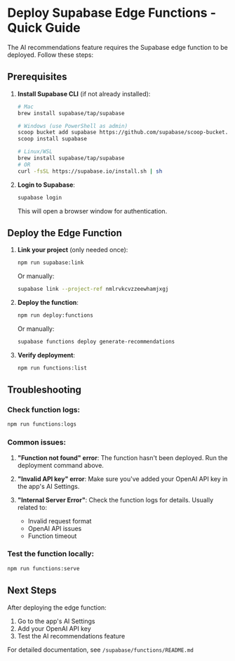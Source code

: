 # Deploy Supabase Edge Functions - Quick Guide

The AI recommendations feature requires the Supabase edge function to be deployed. Follow these steps:

## Prerequisites

1. **Install Supabase CLI** (if not already installed):
   ```bash
   # Mac
   brew install supabase/tap/supabase
   
   # Windows (use PowerShell as admin)
   scoop bucket add supabase https://github.com/supabase/scoop-bucket.git
   scoop install supabase
   
   # Linux/WSL
   brew install supabase/tap/supabase
   # OR
   curl -fsSL https://supabase.io/install.sh | sh
   ```

2. **Login to Supabase**:
   ```bash
   supabase login
   ```
   This will open a browser window for authentication.

## Deploy the Edge Function

1. **Link your project** (only needed once):
   ```bash
   npm run supabase:link
   ```
   Or manually:
   ```bash
   supabase link --project-ref nmlrvkcvzzeewhamjxgj
   ```

2. **Deploy the function**:
   ```bash
   npm run deploy:functions
   ```
   Or manually:
   ```bash
   supabase functions deploy generate-recommendations
   ```

3. **Verify deployment**:
   ```bash
   npm run functions:list
   ```

## Troubleshooting

### Check function logs:
```bash
npm run functions:logs
```

### Common issues:

1. **"Function not found" error**: The function hasn't been deployed. Run the deployment command above.

2. **"Invalid API key" error**: Make sure you've added your OpenAI API key in the app's AI Settings.

3. **"Internal Server Error"**: Check the function logs for details. Usually related to:
   - Invalid request format
   - OpenAI API issues
   - Function timeout

### Test the function locally:
```bash
npm run functions:serve
```

## Next Steps

After deploying the edge function:
1. Go to the app's AI Settings
2. Add your OpenAI API key
3. Test the AI recommendations feature

For detailed documentation, see `/supabase/functions/README.md`
